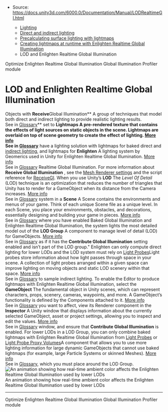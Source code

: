 * Source: https://docs.unity3d.com/6000.0/Documentation/Manual/LODRealtimeGI.html

  * [Lighting](https://docs.unity3d.com/6000.0/Documentation/Manual/LightingOverview.html)
  * [Direct and indirect lighting](https://docs.unity3d.com/6000.0/Documentation/Manual/direct-and-indirect-lighting.html)
  * [Precalculating surface lighting with lightmaps](https://docs.unity3d.com/6000.0/Documentation/Manual/Lightmapping-landing.html)
  * [Creating lightmaps at runtime with Enlighten Realtime Global Illumination](https://docs.unity3d.com/6000.0/Documentation/Manual/realtime-gi-using-enlighten-landing.html)
  * LOD and Enlighten Realtime Global Illumination


[](https://docs.unity3d.com/6000.0/Documentation/Manual/realtime-gi-using-enlighten-optimize.html)
Optimize Enlighten Realtime Global Illumination
[](https://docs.unity3d.com/6000.0/Documentation/Manual/ProfilerGI.html)
Global Illumination Profiler module
# LOD and Enlighten Realtime Global Illumination
Objects with **Receive**Global Illumination** A group of techniques that model both direct and indirect lighting to provide realistic lighting results.  
See in [Glossary](https://docs.unity3d.com/6000.0/Documentation/Manual/Glossary.html#globalillumination)** set to ****Lightmaps** A pre-rendered texture that contains the effects of light sources on static objects in the scene. Lightmaps are overlaid on top of scene geometry to create the effect of lighting. [More info](https://docs.unity3d.com/6000.0/Documentation/Manual/Lightmapping.html)  
See in [Glossary](https://docs.unity3d.com/6000.0/Documentation/Manual/Glossary.html#Lightmap)** have a lighting solution with lightmaps for baked direct and [indirect lighting](https://docs.unity3d.com/6000.0/Documentation/Manual/LightmappingDirectional.html), and lightmaps for **Enlighten** A lighting system by Geomerics used in Unity for Enlighten Realtime Global Illumination. [More info](https://www.siliconstudio.co.jp/en/products-service/enlighten/)  
See in [Glossary](https://docs.unity3d.com/6000.0/Documentation/Manual/Glossary.html#Enlighten) Realtime Global Illumination. For more information about **Receive Global Illumination** , see the [Mesh Renderer settings](https://docs.unity3d.com/6000.0/Documentation/Manual/class-MeshRenderer.html) and the script reference for [ReceiveGI](https://docs.unity3d.com/6000.0/Documentation/ScriptReference/ReceiveGI.html).
When you use Unity’s **LOD** The _Level Of Detail_ (LOD) technique is an optimization that reduces the number of triangles that Unity has to render for a GameObject when its distance from the Camera increases. [More info](https://docs.unity3d.com/6000.0/Documentation/Manual/LevelOfDetail.html)  
See in [Glossary](https://docs.unity3d.com/6000.0/Documentation/Manual/Glossary.html#LOD) system in a **Scene** A Scene contains the environments and menus of your game. Think of each unique Scene file as a unique level. In each Scene, you place your environments, obstacles, and decorations, essentially designing and building your game in pieces. [More info](https://docs.unity3d.com/6000.0/Documentation/Manual/CreatingScenes.html)  
See in [Glossary](https://docs.unity3d.com/6000.0/Documentation/Manual/Glossary.html#Scene) where you have enabled Baked Global Illumination and Enlighten Realtime Global Illumination, the system lights the most detailed model out of the **LOD Group** A component to manage level of detail (LOD) for GameObjects. [More info](https://docs.unity3d.com/6000.0/Documentation/Manual/class-LODGroup.html)  
See in [Glossary](https://docs.unity3d.com/6000.0/Documentation/Manual/Glossary.html#LODGroup) as if it has the **Contribute Global Illumination** setting enabled and isn’t part of the LOD group."
Enlighten can only compute direct lighting for lower LODs and the LOD system must rely on [Light Probes](https://docs.unity3d.com/6000.0/Documentation/Manual/LightProbes.html)Light probes store information about how light passes through space in your scene. A collection of light probes arranged within a given space can improve lighting on moving objects and static LOD scenery within that space. [More info](https://docs.unity3d.com/6000.0/Documentation/Manual/LightProbes.html)  
See in [Glossary](https://docs.unity3d.com/6000.0/Documentation/Manual/Glossary.html#LightProbe) to sample indirect lighting.
To enable the Editor to produce lightmaps with Enlighten Realtime Global Illumination, select the **GameObject** The fundamental object in Unity scenes, which can represent characters, props, scenery, cameras, waypoints, and more. A GameObject’s functionality is defined by the Components attached to it. [More info](https://docs.unity3d.com/6000.0/Documentation/Manual/class-GameObject.html)  
See in [Glossary](https://docs.unity3d.com/6000.0/Documentation/Manual/Glossary.html#GameObject) you want to affect, view its Renderer component in the **Inspector** A Unity window that displays information about the currently selected GameObject, asset or project settings, allowing you to inspect and edit the values. [More info](https://docs.unity3d.com/6000.0/Documentation/Manual/UsingTheInspector.html)  
See in [Glossary](https://docs.unity3d.com/6000.0/Documentation/Manual/Glossary.html#Inspector) window, and ensure that **Contribute Global Illumination** is enabled.
For lower LODs in a LOD Group, you can only combine baked lightmaps with Enlighten Realtime Global Illumination from [Light Probes](https://docs.unity3d.com/6000.0/Documentation/Manual/LightProbes.html) or [Light Probe Proxy Volumes](https://docs.unity3d.com/6000.0/Documentation/Manual/class-LightProbeProxyVolume.html)A component that allows you to use more lighting information for large dynamic GameObjects that cannot use baked lightmaps (for example, large Particle Systems or skinned Meshes). [More info](https://docs.unity3d.com/6000.0/Documentation/Manual/class-LightProbeProxyVolume.html)  
See in [Glossary](https://docs.unity3d.com/6000.0/Documentation/Manual/Glossary.html#LightProbeProxyVolume), which you must place around the LOD Group.
![An animation showing how real-time ambient color affects the Enlighten Realtime Global Illumination used by lower LODs](https://docs.unity3d.com/6000.0/Documentation/uploads/Main/LODRealtimeGI.gif) An animation showing how real-time ambient color affects the Enlighten Realtime Global Illumination used by lower LODs
* * *
[](https://docs.unity3d.com/6000.0/Documentation/Manual/realtime-gi-using-enlighten-optimize.html)
Optimize Enlighten Realtime Global Illumination
[](https://docs.unity3d.com/6000.0/Documentation/Manual/ProfilerGI.html)
Global Illumination Profiler module
